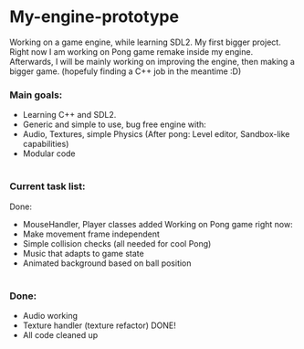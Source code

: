 # My-engine-prototype
Working on a game engine, while learning SDL2. My first bigger project. 
Right now I am working on Pong game remake inside my engine.
Afterwards, I will be mainly working on improving the engine, then making a bigger game.
(hopefuly finding a C++ job in the meantime :D)

### Main goals: 
- Learning C++ and SDL2.
- Generic and simple to use, bug free engine with:
- Audio, Textures, simple Physics  (After pong: Level editor, Sandbox-like capabilities)
- Modular code
#

### Current task list:
Done:
- MouseHandler, Player classes added
Working on Pong game right now:
- Make movement frame independent
- Simple collision checks (all needed for cool Pong)
- Music that adapts to game state
- Animated background based on ball position
#

### Done:
- Audio working
- Texture handler (texture refactor) DONE!
- All code cleaned up
